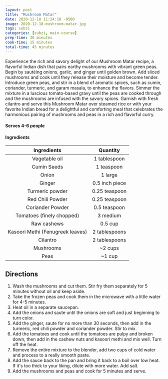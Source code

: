 ```yaml
---
layout: post
title: "Mushroom Matar"
date: 2020-12-18 11:24:18 -0500
image: 2020-12-18-mushroom-matar.jpg
tags: subzi
categories: [subzi, main-course]
prep-time: 30 minutes
cook-time: 15 minutes
total-time: 45 minutes
---
```


Experience the rich and savory delight of our Mushroom Matar recipe, a flavorful Indian dish that pairs earthy mushrooms with vibrant green peas. Begin by sautéing onions, garlic, and ginger until golden brown. Add sliced mushrooms and cook until they release their moisture and become tender. Introduce green peas, and stir in a blend of aromatic spices, such as cumin, coriander, turmeric, and garam masala, to enhance the flavors. Simmer the mixture in a luscious tomato-based gravy until the peas are cooked through and the mushrooms are infused with the savory spices. Garnish with fresh cilantro and serve this Mushroom Matar over steamed rice or with your favorite Indian bread for a delightful and comforting meal that celebrates the harmonious pairing of mushrooms and peas in a rich and flavorful curry.

#### Serves 4-6 people

#### Ingredients

|            Ingredients           |    Quantity    |
|:--------------------------------:|:--------------:|
|           Vegetable oil          |  1 tablespoon  |
|            Cumin Seeds           |   1 teaspoon   |
|               Onion              |     1 large    |
|              Ginger              | 0.5 inch piece |
|          Turmeric powder         |  0.25 teaspoon |
|         Red Chili Powder         |  0.25 teaspoon |
|         Coriander Powder         |  0.5 teaspoon  |
|     Tomatoes (finely chopped)    |    3 medium    |
|            Raw cashews           |     0.5 cup    |
| Kasoori Methi (Fenugreek leaves) |  2 tablespoons |
|             Cilantro             |  2 tablespoons |
|             Mushrooms            |     ~2 cups    |
|               Peas               |     ~1 cup     |

## Directions

1. Wash the mushrooms and cut them. Stir fry them separately for 5 minutes without oil and keep aside.
2. Take the frozen peas and cook them in the microwave with a little water for 4-5 minutes.
3. Heat oil in a separate saucepan.
4. Add the onions and saute until the onions are soft and just beginning to turn color.
5. Add the ginger, saute for no more than 30 seconds, then add in the turmeric, red chili powder and coriander powder. Stir to mix.
6. Add the tomatoes and cook until the tomatoes are pulpy and broken down, then add in the cashew nuts and kasoori methi and mix well. Turn off the heat.
7. Remove the entire mixture to the blender, add two cups of cold water and process to a really smooth paste.
8. Add the sauce back to the pan and bring it back to a boil over low heat. If it's too thick to your liking, dilute with more water. Add salt. 
7. Add the mushrooms and peas and cook for 5 minutes and serve.

